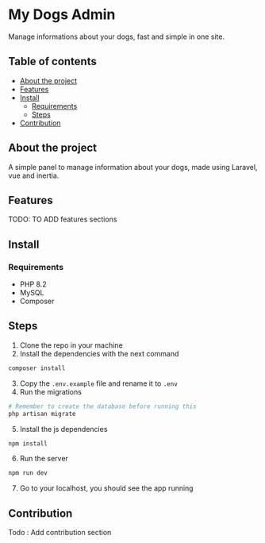 # My Dogs Admin

Manage informations about your dogs, fast and simple in one site.

## Table of contents

- [About the project](#about-the-project)
- [Features](#features)
- [Install](#install)
    - [Requirements](#requirements)
    - [Steps](#steps)
- [Contribution](#contribution)

## About the project

A simple panel to manage information about your dogs, made using Laravel, vue and inertia.

## Features

TODO: TO ADD features sections

## Install

### Requirements
- PHP 8.2
- MySQL
- Composer

## Steps

1. Clone the repo in your machine
2. Install the dependencies with the next command

```bash
composer install
```

3. Copy the `.env.example` file and rename it to `.env`
4. Run the migrations

```bash
# Remember to create the database before running this
php artisan migrate
```

5. Install the js dependencies
```bash
npm install
```

6. Run the server
```bash
npm run dev
```

7. Go to your localhost, you should see the app running

## Contribution

Todo : Add contribution section
